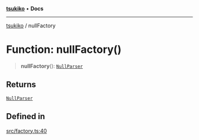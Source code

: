 [**tsukiko**](../README.md) • **Docs**

***

[tsukiko](../README.md) / nullFactory

# Function: nullFactory()

> **nullFactory**(): [`NullParser`](../classes/NullParser.md)

## Returns

[`NullParser`](../classes/NullParser.md)

## Defined in

[src/factory.ts:40](https://github.com/BIYUEHU/tsukiko/blob/eb4b04a16e9c40909bed9d6503bd49914851f300/src/factory.ts#L40)
